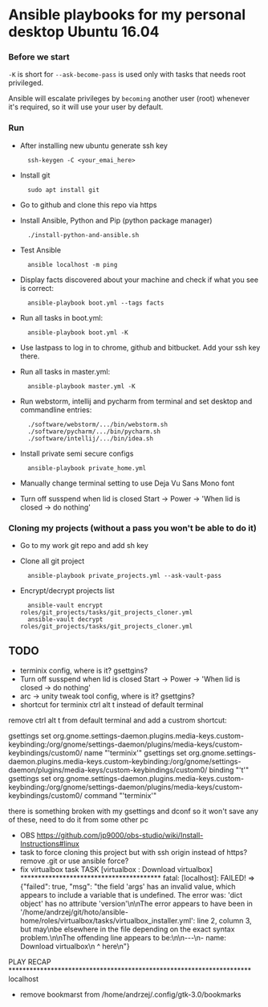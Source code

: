 # Ansible playbooks for my personal desktop Ubuntu 16.04

### Before we start

`-K` is short for `--ask-become-pass` is used only with tasks that needs root privileged.

Ansible will escalate privileges by `becoming` another user (root) whenever it's required, so it will use your user by default.


### Run

* After installing new ubuntu generate ssh key

        ssh-keygen -C <your_emai_here>

* Install git

        sudo apt install git

* Go to github and clone this repo via https

* Install Ansible, Python and Pip (python package manager)

        ./install-python-and-ansible.sh

* Test Ansible

        ansible localhost -m ping

* Display facts discovered about your machine and check if what you see is correct:

        ansible-playbook boot.yml --tags facts
        

* Run all tasks in boot.yml:

        ansible-playbook boot.yml -K

* Use lastpass to log in to chrome, github and bitbucket. Add your ssh key there.

* Run all tasks in master.yml:

        ansible-playbook master.yml -K

* Run webstorm, intellij and pycharm from terminal and set desktop and commandline entries:

        ./software/webstorm/.../bin/webstorm.sh
        ./software/pycharm/.../bin/pycharm.sh
        ./software/intellij/.../bin/idea.sh
        
* Install private semi secure configs

        ansible-playbook private_home.yml

* Manually change terminal setting to use Deja Vu Sans Mono font

* Turn off susspend when lid is closed Start -> Power -> 'When lid is closed -> do nothing'


### Cloning my projects (without a pass you won't be able to do it)

* Go to my work git repo and add sh key

* Clone all git project

        ansible-playbook private_projects.yml --ask-vault-pass
        
* Encrypt/decrypt projects list

        ansible-vault encrypt roles/git_projects/tasks/git_projects_cloner.yml
        ansible-vault decrypt roles/git_projects/tasks/git_projects_cloner.yml


## TODO
* terminix config, where is it? gsettgins?
* Turn off susspend when lid is closed Start -> Power -> 'When lid is closed -> do nothing'
* arc -> unity tweak tool config, where is it? gsettgins?
* shortcut for terminix ctrl alt t instead of default terminal

remove ctrl alt t from default terminal and add a custrom shortcut:

gsettings set org.gnome.settings-daemon.plugins.media-keys.custom-keybinding:/org/gnome/settings-daemon/plugins/media-keys/custom-keybindings/custom0/ name "'terminix'"
gsettings set org.gnome.settings-daemon.plugins.media-keys.custom-keybinding:/org/gnome/settings-daemon/plugins/media-keys/custom-keybindings/custom0/ binding "'<Primary><Alt>t'"
gsettings set org.gnome.settings-daemon.plugins.media-keys.custom-keybinding:/org/gnome/settings-daemon/plugins/media-keys/custom-keybindings/custom0/ command "'terminix'"

there is something broken with my gsettings and dconf so it won't save any of these, need to do it from some other pc
* OBS https://github.com/jp9000/obs-studio/wiki/Install-Instructions#linux
* task to force cloning this project but with ssh origin instead of https? remove .git or use ansible force?
* fix virtualbox task
TASK [virtualbox : Download virtualbox] ****************************************
fatal: [localhost]: FAILED! => {"failed": true, "msg": "the field 'args' has an invalid value, which appears to include a variable that is undefined. The error was: 'dict object' has no attribute 'version'\n\nThe error appears to have been in '/home/andrzej/git/hoto/ansible-home/roles/virtualbox/tasks/virtualbox_installer.yml': line 2, column 3, but may\nbe elsewhere in the file depending on the exact syntax problem.\n\nThe offending line appears to be:\n\n---\n- name: Download virtualbox\n  ^ here\n"}

PLAY RECAP *********************************************************************
localhost    
* remove bookmarst from /home/andrzej/.config/gtk-3.0/bookmarks
